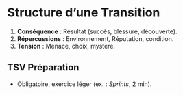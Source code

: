 # Structure d’une Transition
1. **Conséquence** : Résultat (succès, blessure, découverte).  
2. **Répercussions** : Environnement, Réputation, condition.  
3. **Tension** : Menace, choix, mystère.  

## TSV Préparation
- Obligatoire, exercice léger (ex. : *Sprints*, 2 min).
